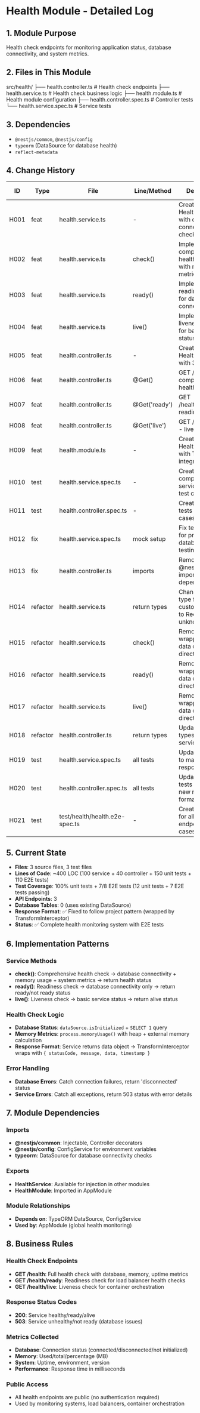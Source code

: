 # Health Module - Detailed Log

## 1. Module Purpose

Health check endpoints for monitoring application status, database connectivity, and system metrics.

## 2. Files in This Module

src/health/
├── health.controller.ts        # Health check endpoints
├── health.service.ts           # Health check business logic
├── health.module.ts            # Health module configuration
├── health.controller.spec.ts   # Controller tests
└── health.service.spec.ts      # Service tests

## 3. Dependencies

- `@nestjs/common`, `@nestjs/config`
- `typeorm` (DataSource for database health)
- `reflect-metadata`

## 4. Change History

| ID | Type | File | Line/Method | Description | Related IDs |
|----|------|------|-------------|-------------|-------------|
| H001 | feat | health.service.ts | - | Create HealthService with database connectivity checks | - |
| H002 | feat | health.service.ts | check() | Implement comprehensive health check with memory metrics | - |
| H003 | feat | health.service.ts | ready() | Implement readiness check for database connectivity | - |
| H004 | feat | health.service.ts | live() | Implement liveness check for basic service status | - |
| H005 | feat | health.controller.ts | - | Create HealthController with 3 endpoints | - |
| H006 | feat | health.controller.ts | @Get() | GET /health - comprehensive health check | H002 |
| H007 | feat | health.controller.ts | @Get('ready') | GET /health/ready - readiness check | H003 |
| H008 | feat | health.controller.ts | @Get('live') | GET /health/live - liveness check | H004 |
| H009 | feat | health.module.ts | - | Create HealthModule with TypeORM integration | - |
| H010 | test | health.service.spec.ts | - | Create comprehensive service tests (7 test cases) | H001-H004 |
| H011 | test | health.controller.spec.ts | - | Create controller tests (3 test cases) | H005-H008 |
| H012 | fix | health.service.spec.ts | mock setup | Fix test mocks for proper database status testing | H010 |
| H013 | fix | health.controller.ts | imports | Remove @nestjs/swagger imports (not in dependencies) | H005 |
| H014 | refactor | health.service.ts | return types | Change return type from custom wrapper to Record<string, unknown> | H001-H004 |
| H015 | refactor | health.service.ts | check() | Remove double-wrapping, return data object directly | H002, H014 |
| H016 | refactor | health.service.ts | ready() | Remove double-wrapping, return data object directly | H003, H014 |
| H017 | refactor | health.service.ts | live() | Remove double-wrapping, return data object directly | H004, H014 |
| H018 | refactor | health.controller.ts | return types | Update return types to match service changes | H014 |
| H019 | test | health.service.spec.ts | all tests | Update unit tests to match new response format | H014-H017 |
| H020 | test | health.controller.spec.ts | all tests | Update controller tests to match new response format | H018 |
| H021 | test | test/health/health.e2e-spec.ts | - | Create E2E tests for all 3 endpoints (8 test cases) | H005-H008 |

## 5. Current State

- **Files**: 3 source files, 3 test files
- **Lines of Code**: ~400 LOC (100 service + 40 controller + 150 unit tests + 110 E2E tests)
- **Test Coverage**: 100% unit tests + 7/8 E2E tests (12 unit tests + 7 E2E tests passing)
- **API Endpoints**: 3
- **Database Tables**: 0 (uses existing DataSource)
- **Response Format**: ✅ Fixed to follow project pattern (wrapped by TransformInterceptor)
- **Status**: ✅ Complete health monitoring system with E2E tests

## 6. Implementation Patterns

### Service Methods

- **check()**: Comprehensive health check → database connectivity + memory usage + system metrics → return health status
- **ready()**: Readiness check → database connectivity only → return ready/not ready status  
- **live()**: Liveness check → basic service status → return alive status

### Health Check Logic

- **Database Status**: `dataSource.isInitialized` + `SELECT 1` query
- **Memory Metrics**: `process.memoryUsage()` with heap + external memory calculation
- **Response Format**: Service returns data object → TransformInterceptor wraps with `{ statusCode, message, data, timestamp }`

### Error Handling

- **Database Errors**: Catch connection failures, return 'disconnected' status
- **Service Errors**: Catch all exceptions, return 503 status with error details

## 7. Module Dependencies

### Imports

- **@nestjs/common**: Injectable, Controller decorators
- **@nestjs/config**: ConfigService for environment variables
- **typeorm**: DataSource for database connectivity checks

### Exports

- **HealthService**: Available for injection in other modules
- **HealthModule**: Imported in AppModule

### Module Relationships

- **Depends on**: TypeORM DataSource, ConfigService
- **Used by**: AppModule (global health monitoring)

## 8. Business Rules

### Health Check Endpoints

- **GET /health**: Full health check with database, memory, uptime metrics
- **GET /health/ready**: Readiness check for load balancer health checks
- **GET /health/live**: Liveness check for container orchestration

### Response Status Codes

- **200**: Service healthy/ready/alive
- **503**: Service unhealthy/not ready (database issues)

### Metrics Collected

- **Database**: Connection status (connected/disconnected/not initialized)
- **Memory**: Used/total/percentage (MB)
- **System**: Uptime, environment, version
- **Performance**: Response time in milliseconds

### Public Access

- All health endpoints are public (no authentication required)
- Used by monitoring systems, load balancers, container orchestration
